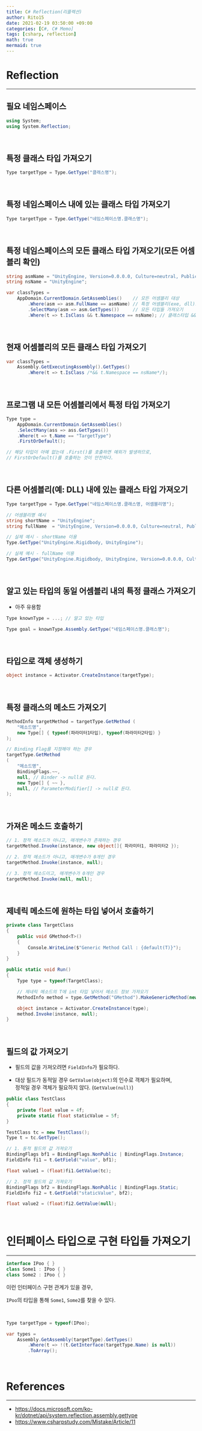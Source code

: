 ```yaml
---
title: C# Reflection(리플렉션)
author: Rito15
date: 2021-02-19 03:50:00 +09:00
categories: [C#, C# Memo]
tags: [csharp, reflection]
math: true
mermaid: true
---
```


# Reflection
---

## 필요 네임스페이스

```cs
using System;
using System.Reflection;
```

<br>

## 특정 클래스 타입 가져오기

```cs
Type targetType = Type.GetType("클래스명");
```

<br>

## 특정 네임스페이스 내에 있는 클래스 타입 가져오기

```cs
Type targetType = Type.GetType("네임스페이스명.클래스명");
```

<br>

## 특정 네임스페이스의 모든 클래스 타입 가져오기(모든 어셈블리 확인)

```cs
string asmName = "UnityEngine, Version=0.0.0.0, Culture=neutral, PublicKeyToken=null";
string nsName = "UnityEngine";

var classTypes =
    AppDomain.CurrentDomain.GetAssemblies()    // 모든 어셈블리 대상
        .Where(asm => asm.FullName == asmName) // 특정 어셈블리(exe, dll)로 필터링
        .SelectMany(asm => asm.GetTypes())     // 모든 타입들 가져오기
        .Where(t => t.IsClass && t.Namespace == nsName); // 클래스타입 && 특정 네임스페이스로 필터링
```

<br>

## 현재 어셈블리의 모든 클래스 타입 가져오기

```cs
var classTypes = 
    Assembly.GetExecutingAssembly().GetTypes()
        .Where(t => t.IsClass /*&& t.Namespace == nsName*/);
```

<br>

## 프로그램 내 모든 어셈블리에서 특정 타입 가져오기

```cs
Type type =
    AppDomain.CurrentDomain.GetAssemblies()
    .SelectMany(ass => ass.GetTypes())
    .Where(t => t.Name == "TargetType")
    .FirstOrDefault();

// 해당 타입이 아예 없는데 .First()를 호출하면 예외가 발생하므로,
// FirstOrDefault()를 호출하는 것이 안전하다.
```

<br>

## 다른 어셈블리(예: DLL) 내에 있는 클래스 타입 가져오기

```cs
Type targetType = Type.GetType("네임스페이스명.클래스명, 어셈블리명");

// 어셈블리명 예시
string shortName = "UnityEngine";
string fullName  = "UnityEngine, Version=0.0.0.0, Culture=neutral, PublicKeyToken=null";

// 실제 예시 - shortName 이용
Type.GetType("UnityEngine.Rigidbody, UnityEngine");

// 실제 예시 - fullName 이용
Type.GetType("UnityEngine.Rigidbody, UnityEngine, Version=0.0.0.0, Culture=neutral, PublicKeyToken=null");
```

<br>

## 알고 있는 타입의 동일 어셈블리 내의 특정 클래스 가져오기

- 아주 유용함

```cs
Type knownType = ...; // 알고 있는 타입

Type goal = knownType.Assembly.GetType("네임스페이스명.클래스명");
```

<br>

## 타입으로 객체 생성하기

```cs
object instance = Activator.CreateInstance(targetType);
```

<br>

## 특정 클래스의 메소드 가져오기

```cs
MethodInfo targetMethod = targetType.GetMethod (
    "메소드명",
    new Type[] { typeof(파라미터1타입), typeof(파라미터2타입) }
);

// Binding Flag를 지정해야 하는 경우
targetType.GetMethod
(
    "메소드명",
    BindingFlags.~~, 
    null, // Binder -> null로 둔다.
    new Type[] { ~~ },
    null, // ParameterModifier[] -> null로 둔다.
);
```

<br>

## 가져온 메소드 호출하기

```cs
// 1. 정적 메소드가 아니고, 매개변수가 존재하는 경우
targetMethod.Invoke(instance, new object[]{ 파라미터1, 파라미터2 });

// 2. 정적 메소드가 아니고, 매개변수가 0개인 경우
targetMethod.Invoke(instance, null);

// 3. 정적 메소드이고, 매개변수가 0개인 경우
targetMethod.Invoke(null, null);
```

<br>

## 제네릭 메소드에 원하는 타입 넣어서 호출하기

```cs
private class TargetClass
{
    public void GMethod<T>()
    {
        Console.WriteLine($"Generic Method Call : {default(T)}");
    }
}

public static void Run()
{
    Type type = typeof(TargetClass);

    // 제네릭 메소드의 T에 int 타입 넣어서 메소드 정보 가져오기
    MethodInfo method = type.GetMethod("GMethod").MakeGenericMethod(new Type[] { typeof(int) });

    object instance = Activator.CreateInstance(type);
    method.Invoke(instance, null);
}
```

<br>

## 필드의 값 가져오기

- 필드의 값을 가져오려면 `FieldInfo`가 필요하다.

- 대상 필드가 동적일 경우 `GetValue(object)`의 인수로 객체가 필요하며,<br>
  정적일 경우 객체가 필요하지 않다. (`GetValue(null)`)

```cs
public class TestClass
{
    private float value = 4f;
    private static float staticValue = 5f;
}
```

```cs
TestClass tc = new TestClass();
Type t = tc.GetType();

// 1. 동적 필드의 값 가져오기
BindingFlags bf1 = BindingFlags.NonPublic | BindingFlags.Instance;
FieldInfo fi1 = t.GetField("value", bf1);

float value1 = (float)fi1.GetValue(tc);

// 2. 정적 필드의 값 가져오기
BindingFlags bf2 = BindingFlags.NonPublic | BindingFlags.Static;
FieldInfo fi2 = t.GetField("staticValue", bf2);

float value2 = (float)fi2.GetValue(null);
```

<br>


# 인터페이스 타입으로 구현 타입들 가져오기
---

```cs
interface IPoo { }
class Some1 : IPoo { }
class Some2 : IPoo { }
```

이런 인터페이스 구현 관계가 있을 경우,

`IPoo`의 타입을 통해 `Some1`, `Some2`를 찾을 수 있다.

<br>

```cs
Type targetType = typeof(IPoo);

var types =
    Assembly.GetAssembly(targetType).GetTypes()
        .Where(t => !(t.GetInterface(targetType.Name) is null))
        .ToArray();
```


<br>

# References
---
- <https://docs.microsoft.com/ko-kr/dotnet/api/system.reflection.assembly.gettype>
- <https://www.csharpstudy.com/Mistake/Article/11>